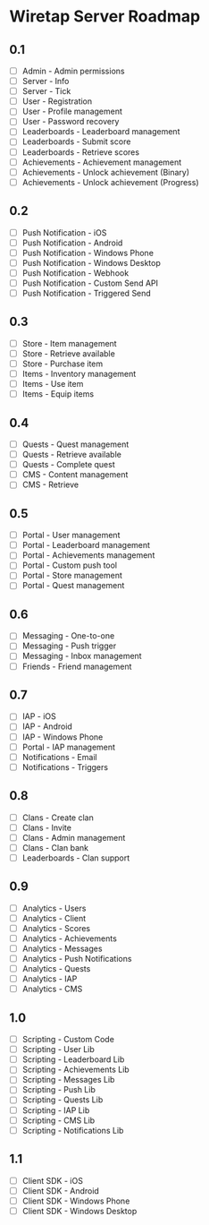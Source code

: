 # Wiretap Server Roadmap

## 0.1
* [ ] Admin - Admin permissions
* [ ] Server - Info
* [ ] Server - Tick
* [ ] User - Registration
* [ ] User - Profile management
* [ ] User - Password recovery
* [ ] Leaderboards - Leaderboard management
* [ ] Leaderboards - Submit score
* [ ] Leaderboards - Retrieve scores
* [ ] Achievements - Achievement management
* [ ] Achievements - Unlock achievement (Binary)
* [ ] Achievements - Unlock achievement (Progress)

## 0.2
* [ ] Push Notification - iOS
* [ ] Push Notification - Android
* [ ] Push Notification - Windows Phone
* [ ] Push Notification - Windows Desktop
* [ ] Push Notification - Webhook
* [ ] Push Notification - Custom Send API
* [ ] Push Notification - Triggered Send

## 0.3
* [ ] Store - Item management
* [ ] Store - Retrieve available
* [ ] Store - Purchase item
* [ ] Items - Inventory management
* [ ] Items - Use item
* [ ] Items - Equip items

## 0.4
* [ ] Quests - Quest management
* [ ] Quests - Retrieve available
* [ ] Quests - Complete quest
* [ ] CMS - Content management
* [ ] CMS - Retrieve

## 0.5
* [ ] Portal - User management
* [ ] Portal - Leaderboard management
* [ ] Portal - Achievements management
* [ ] Portal - Custom push tool
* [ ] Portal - Store management
* [ ] Portal - Quest management

## 0.6
* [ ] Messaging - One-to-one
* [ ] Messaging - Push trigger
* [ ] Messaging - Inbox management
* [ ] Friends - Friend management

## 0.7
* [ ] IAP - iOS
* [ ] IAP - Android
* [ ] IAP - Windows Phone
* [ ] Portal - IAP management
* [ ] Notifications - Email
* [ ] Notifications - Triggers

## 0.8
* [ ] Clans - Create clan
* [ ] Clans - Invite
* [ ] Clans - Admin management
* [ ] Clans - Clan bank
* [ ] Leaderboards - Clan support

## 0.9
* [ ] Analytics - Users
* [ ] Analytics - Client
* [ ] Analytics - Scores
* [ ] Analytics - Achievements
* [ ] Analytics - Messages
* [ ] Analytics - Push Notifications
* [ ] Analytics - Quests
* [ ] Analytics - IAP
* [ ] Analytics - CMS

## 1.0
* [ ] Scripting - Custom Code
* [ ] Scripting - User Lib
* [ ] Scripting - Leaderboard Lib
* [ ] Scripting - Achievements Lib
* [ ] Scripting - Messages Lib
* [ ] Scripting - Push Lib
* [ ] Scripting - Quests Lib
* [ ] Scripting - IAP Lib
* [ ] Scripting - CMS Lib
* [ ] Scripting - Notifications Lib

## 1.1
* [ ] Client SDK - iOS
* [ ] Client SDK - Android
* [ ] Client SDK - Windows Phone
* [ ] Client SDK - Windows Desktop
